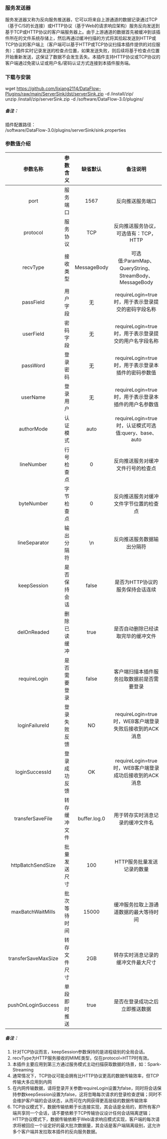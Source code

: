 ### 服务发送器  
服务发送器又称为反向服务推送器，它可以将来自上游通道的数据记录通过TCP（基于C/S的长连接）或HTTP协议（基于Web的请求响应架构）服务反向发送到基于TCP或HTTP协议的客户端服务器上。由于上游通道的数据首先被缓冲到该插件所在的文件系统存储上，然后再通过缓冲扫描的方式将其拾起发送到HTTP或TCP协议的客户端上（客户端可以基于HTTP或TCP协议扫描本插件提供的对应服务）；插件实时记录发送的检查点位置，如果发送失败，则后续将基于检查点位置开始重新发送，这保证了数据不会发生丢失。本插件支持HTTP协议或TCP协议的客户端通过免密认证或用户名/密码认证方式连接到本插件服务端。  
      

### 下载与安装  
wget https://github.com/lixiang2114/DataFlow-Plugins/raw/main/ServerSink/dst/serverSink.zip -d /install/zip/  
unzip  /install/zip/serverSink.zip -d /software/DataFlow-3.0/plugins/    

##### 备注：  
插件配置路径：  
 /software/DataFlow-3.0/plugins/serverSink/sink.properties  
      

### 参数值介绍  
|参数名称|参数含义|缺省默认|备注说明|
|:-----:|:-------:|:-------:|:-------:|
|port|服务端口|1567|反向推送服务端口|
|protocol|服务协议|TCP|反向推送服务协议，可选值有：TCP，HTTP|
|recvType|接收类型|MessageBody|可选值:ParamMap、QueryString、StreamBody、MessageBody|
|passField|用户字段|无|requireLogin=true时，用于表示登录提交的密码字段名称|
|userField|密码字段|无|requireLogin=true时，用于表示登录提交的用户名字段名称|
|passWord|登录密码|无|requireLogin=true时，用于表示登录本插件的密码参数值|
|userName|登录用户|无|requireLogin=true时，用于表示登录本插件的用户名参数值|
|authorMode|认证模式|auto|requireLogin=true时，认证模式可选值:query、base、auto|
|lineNumber|行号检查点|0|反向推送服务对缓冲文件行号的检查点|
|byteNumber|字节检查点|0|反向推送服务对缓冲文件字节位置的检查点|
|lineSeparator|输出分隔符|\n|反向推送服务数据输出分隔符|
|keepSession|是否保持会话|false|是否为HTTP协议的服务保持会话连续|
|delOnReaded|删除已读缓冲|true|是否自动删除已经读取完毕的缓冲文件|
|requireLogin|是否需要登录|false|客户端扫描本插件服务拉取数据前是否需要登录|
|loginFailureId|登录失败反馈|NO|requireLogin=true时，WEB客户端登录失败后接收到的ACK消息|
|loginSuccessId|登录成功反馈|OK|requireLogin=true时，WEB客户端登录成功后接收到的ACK消息|
|transferSaveFile|转存缓冲文件|buffer.log.0|用于转存实时消息记录的缓冲文件名|
|httpBatchSendSize|批量发送尺寸|100|HTTP服务批量发送记录的数量|
|maxBatchWaitMills|批次等待时间|15000|缓冲服务拉取上游通道数据的最大等待时间|
|transferSaveMaxSize|转存文件尺寸|2GB|转存实时消息记录的缓冲文件最大尺寸|
|pushOnLoginSuccess|单段即时推送|true|是否在登录成功之后立即推送数据|
##### 备注：  
1. 针对TCP协议而言，keepSession参数保持的是进程级别的全局会话。  
2. recvType为HTTP服务接收的MIME类型，仅在protocol=HTTP时有效。  
3. 本插件主要应用到第三方通过服务模式主动扫描获取数据的场景，如：Spark-Streaming
4. 通常情况下，TCP协议可能会拥有比HTTP协议更高的数据传输效率，但TCP传输大多应用到内网 
5. 在内网传输数据，请将登录开关参数requireLogin设置为false，同时将会话保持参数keepSession设置为false，这将忽略每次请求的登录检查逻辑；同时不会维护客户端的会话状态，从而可在内网获得更高层级的数据传输效率
6. TCP协议模式下，数据传输依赖于长连接实现，其会话是全局的，即所有客户端共享同一个会话，请不要依赖于TCP传输协议设计任何会话隔离逻辑；HTTP协议模式下，数据传输依赖于Web请求响应模式实现，客户端的每次请求将被回应一个设定好的最大批次数据量，其会话是客户端隔离级别，这允许多个客户端并发拉取本插件的反向服务数据。   